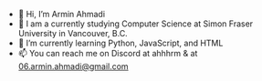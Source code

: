 - 👋 Hi, I’m Armin Ahmadi
- 👀 I am a currently studying Computer Science at Simon Fraser University in Vancouver, B.C.
- 🌱 I’m currently learning Python, JavaScript, and HTML
- 📫 You can reach me on Discord at ahhhrm & at 06.armin.ahmadi@gmail.com

<!---
Valckyz/Valckyz is a ✨ special ✨ repository because its `README.md` (this file) appears on your GitHub profile.
You can click the Preview link to take a look at your changes.
--->

